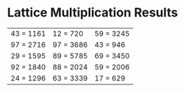 # Lattice Multiplication Results

|   |   |   |
|---|---|---|
| 43 = 1161 | 12 = 720 | 59 = 3245 |
| 97 = 2716 | 97 = 3686 | 43 = 946 |
| 29 = 1595 | 89 = 5785 | 69 = 3450 |
| 92 = 1840 | 88 = 2024 | 59 = 2006 |
| 24 = 1296 | 63 = 3339 | 17 = 629 |
